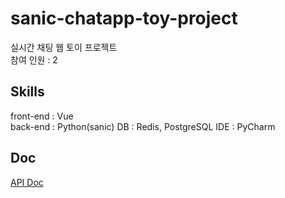# sanic-chatapp-toy-project
실시간 채팅 웹 토이 프로젝트  
참여 인원 : 2 

## Skills
front-end : Vue  
back-end : Python(sanic)
DB : Redis, PostgreSQL
IDE : PyCharm  

## Doc
[API Doc](https://github.com/sehajyang/sanic-toy-project/wiki)
